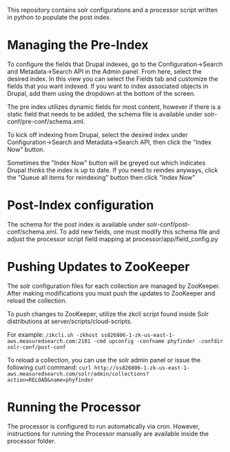 This repository contains solr configurations and a processor script written in python to populate the post index.

# Managing the Pre-Index
To configure the fields that Drupal indexes, go to the Configuration->Search and Metadata->Search API in the Admin panel.
From here, select the desired index.  In this view you can select the Fields tab and customize the fields that you want indexed.
If you want to index associated objects in Drupal, add them using the dropdown at the bottom of the screen.

The pre index utilizes dynamic fields for most content, however if there is a static field that needs to be added, the schema file is available under solr-conf/pre-conf/schema.xml.

To kick off indexing from Drupal, select the desired index under Configuration->Search and Metadata->Search API, then click the "Index Now" button.

Sometimes the "Index Now" button will be greyed out which indicates Drupal thinks the index is up to date.
If you need to reindex anyways, click the "Queue all items for reindexing" button then click "Index Now"

# Post-Index configuration
The schema for the post index is available under solr-conf/post-conf/schema.xml.
To add new fields, one must modify this schema file and adjust the processor script field mapping at processor/app/field\_config.py

# Pushing Updates to ZooKeeper
The solr configuration files for each collection are managed by ZooKeeper.  After making modifications you must push the updates to ZooKeeper and reload the collection.

To push changes to ZooKeeper, utilize the zkcli script found inside Solr distributions at server/scripts/cloud-scripts.

For example:
`/zkcli.sh -zkhost ss826806-1-zk-us-east-1-aws.measuredsearch.com:2181 -cmd upconfig -confname phyfinder -confdir solr-conf/post-conf`

To reload a collection, you can use the solr admin panel or issue the following curl command:
`curl http://ss826806-1-zk-us-east-1-aws.measuredsearch.com/solr/admin/collections?action=RELOAD&name=phyfinder`

# Running the Processor
The processor is configured to run automatically via cron.  However, instructions for running the Processor manually are available inside the processor folder.

